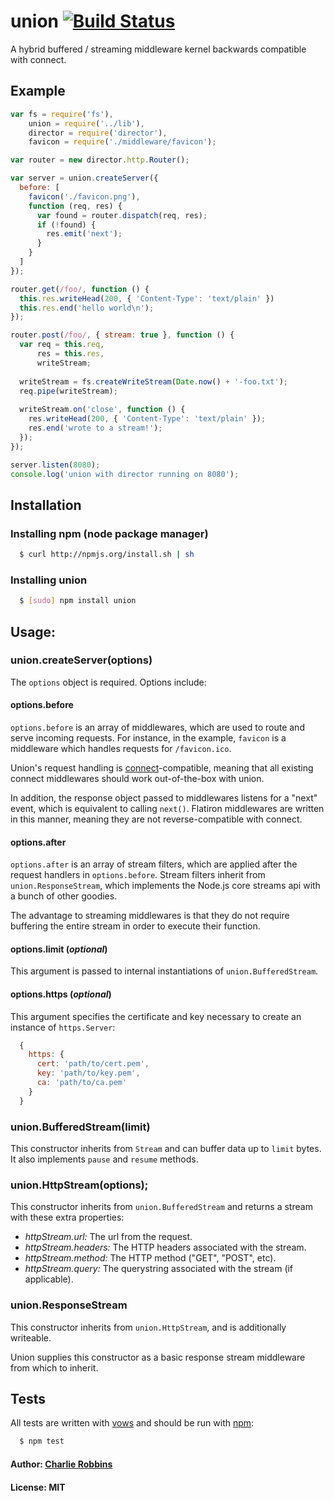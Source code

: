 # union [![Build Status](https://secure.travis-ci.org/flatiron/union.png)](http://travis-ci.org/flatiron/union)

A hybrid buffered / streaming middleware kernel backwards compatible with connect.

## Example

``` js
var fs = require('fs'),
    union = require('../lib'),
    director = require('director'),
    favicon = require('./middleware/favicon');

var router = new director.http.Router();

var server = union.createServer({
  before: [
    favicon('./favicon.png'),
    function (req, res) {
      var found = router.dispatch(req, res);
      if (!found) {
        res.emit('next');
      }
    }
  ]
});

router.get(/foo/, function () {
  this.res.writeHead(200, { 'Content-Type': 'text/plain' })
  this.res.end('hello world\n');
});

router.post(/foo/, { stream: true }, function () {
  var req = this.req,
      res = this.res,
      writeStream;
      
  writeStream = fs.createWriteStream(Date.now() + '-foo.txt');
  req.pipe(writeStream);
  
  writeStream.on('close', function () {
    res.writeHead(200, { 'Content-Type': 'text/plain' });
    res.end('wrote to a stream!');
  });
});

server.listen(8080);
console.log('union with director running on 8080');
```

## Installation

### Installing npm (node package manager)
``` bash
  $ curl http://npmjs.org/install.sh | sh
```

### Installing union
``` bash 
  $ [sudo] npm install union
````

## Usage:

### union.createServer(options)

The `options` object is required. Options include:

#### options.before

`options.before` is an array of middlewares, which are used to route and serve incoming requests. For instance, in the example, `favicon` is a middleware which handles requests for `/favicon.ico`.

Union's request handling is [connect](https://github.com/senchalabs/connect)-compatible, meaning that all existing connect middlewares should work out-of-the-box with union.

In addition, the response object passed to middlewares listens for a "next" event, which is equivalent to calling `next()`. Flatiron middlewares are written in this manner, meaning they are not reverse-compatible with connect.

#### options.after

`options.after` is an array of stream filters, which are applied after the request handlers in `options.before`. Stream filters inherit from `union.ResponseStream`, which implements the Node.js core streams api with a bunch of other goodies.

The advantage to streaming middlewares is that they do not require buffering the entire stream in order to execute their function.

#### options.limit (*optional*)

This argument is passed to internal instantiations of `union.BufferedStream`.

#### options.https (*optional*)

This argument specifies the certificate and key necessary to create an instance of `https.Server`:

``` js
  {
    https: {
      cert: 'path/to/cert.pem',
      key: 'path/to/key.pem',
      ca: 'path/to/ca.pem'
    }
  }
```

### union.BufferedStream(limit)

This constructor inherits from `Stream` and can buffer data up to `limit` bytes. It also implements `pause` and `resume` methods.

### union.HttpStream(options);

This constructor inherits from `union.BufferedStream` and returns a stream with these extra properties:

* *httpStream.url:* The url from the request.
* *httpStream.headers:* The HTTP headers associated with the stream.
* *httpStream.method:* The HTTP method ("GET", "POST", etc).
* *httpStream.query:* The querystring associated with the stream (if applicable).

### union.ResponseStream

This constructor inherits from `union.HttpStream`, and is additionally writeable.

Union supplies this constructor as a basic response stream middleware from which to inherit.

## Tests

All tests are written with [vows][0] and should be run with [npm][1]:

``` bash
  $ npm test
```

#### Author: [Charlie Robbins](http://nodejitsu.com)
#### License: MIT

[0]: http://vowsjs.org
[1]: http://npmjs.org
